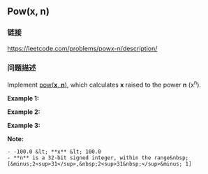 ## Pow(x, n)  
### 链接  
https://leetcode.com/problems/powx-n/description/  
### 问题描述
Implement [pow(**x**, **n**)](http://www.cplusplus.com/reference/valarray/pow/), which calculates&nbsp;**x** raised to the power **n** (x<sup>n</sup>).

**Example 1:**

**Example 2:**

**Example 3:**

**Note:**

	- -100.0 &lt; **x** &lt; 100.0
	- **n** is a 32-bit signed integer, within the range&nbsp;[&minus;2<sup>31</sup>,&nbsp;2<sup>31&nbsp;</sup>&minus; 1]
